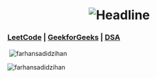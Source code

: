 <h1 align=center>
    <img src="https://readme-typing-svg.herokuapp.com?font=Poppins&size=32&duration=3500&color=C9D1D1FF&center=true&width=600&lines=Muslim Businessman" alt="Headline" />
</h1>


### [LeetCode](https://leetcode.com/u/farhansadidzihan) | [GeekforGeeks](https://www.geeksforgeeks.org/user/farhansadidzihan67) | [DSA](https://takeuforward.org/)
<p>&nbsp;<img align="center" src="https://github-readme-stats.vercel.app/api?username=farhansadidzihan&show_icons=true&locale=en&theme=radical" alt="farhansadidzihan" /></p>

<p><img align="center" src="https://github-readme-streak-stats.herokuapp.com/?user=farhansadidzihan&theme=radical" alt="farhansadidzihan" /></p>
